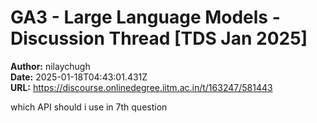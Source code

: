 # GA3 - Large Language Models - Discussion Thread [TDS Jan 2025]

**Author:** nilaychugh  
**Date:** 2025-01-18T04:43:01.431Z  
**URL:** https://discourse.onlinedegree.iitm.ac.in/t/163247/581443

which API should i use in 7th question
